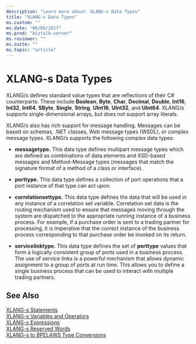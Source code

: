 ```yaml
---
description: "Learn more about: XLANG-s Data Types"
title: "XLANG-s Data Types"
ms.custom: ""
ms.date: "06/08/2017"
ms.prod: "biztalk-server"
ms.reviewer: ""
ms.suite: ""
ms.topic: "article"
---
```

# XLANG-s Data Types
XLANG/s defines standard value types that are reflections of their C# counterparts. These include **Boolean**, **Byte**, **Char**, **Decimal**, **Double**, **Int16**, **Int32**, **Int64**, **SByte**, **Single**, **String**, **UInt16**, **UInt32**, and **UInt64**. XLANG/s supports single-dimensional arrays, but does not support array literals.  
  
 XLANG/s also has rich support for message handling. Messages can be based on schemas, .NET classes, Web message types (WSDL), or complex message types. XLANG/s supports the following complex data types:  
  
-   **messagetype.** This data type defines multipart message types which are defined as combinations of data elements and XSD-based messages and Method-Message types (messages that match the signature format of a method of a class or interface).  
  
-   **porttype.** This data type defines a collection of port operations that a port instance of that type can act upon.  
  
-   **correlationsettype.** This data type defines the data that will be used in any instance of a correlation set variable. Correlation set data is the routing mechanism used to ensure that messages moving through the system are dispatched to the appropriate running instance of a business process. For example, if a purchase order is sent to a trading partner for processing, it is imperative that the correct instance of the business process corresponding to that purchase order be invoked on its return.  
  
-   **servicelinktype.** This data type defines the set of **porttype** values that form a logically consistent group of ports used in a business process. The use of service links is a powerful mechanism that allows dynamic assignment to a group of ports at run time. This allows you to define a single business process that can be used to interact with multiple trading partners.  
  
## See Also  
 [XLANG-s Statements](../core/xlang-s-statements.md)   
 [XLANG-s Variables and Operators](../core/xlang-s-variables-and-operators.md)   
 [XLANG-s Expressions](../core/xlang-s-expressions.md)   
 [XLANG-s Reserved Words](../core/xlang-s-reserved-words.md)   
 [XLANG-s to BPEL4WS Type Conversions](../core/xlang-s-to-bpel4ws-type-conversions.md)
